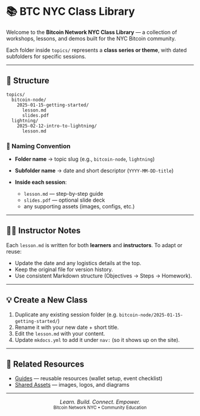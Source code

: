 # 📚 BTC NYC Class Library

Welcome to the **Bitcoin Network NYC Class Library** —
a collection of workshops, lessons, and demos built for the NYC Bitcoin community.

Each folder inside `topics/` represents a **class series or theme**,
with dated subfolders for specific sessions.

---

## 🧭 Structure

```plaintext
topics/
  bitcoin-node/
    2025-01-15-getting-started/
      lesson.md
      slides.pdf
  lightning/
    2025-02-12-intro-to-lightning/
      lesson.md
```

### 🧩 Naming Convention

* **Folder name** → topic slug (e.g., `bitcoin-node`, `lightning`)
* **Subfolder name** → date and short descriptor (`YYYY-MM-DD-title`)
* **Inside each session**:

  * `lesson.md` — step-by-step guide
  * `slides.pdf` — optional slide deck
  * any supporting assets (images, configs, etc.)

---

## 🧑‍🏫 Instructor Notes

Each `lesson.md` is written for both **learners** and **instructors**.
To adapt or reuse:

* Update the date and any logistics details at the top.
* Keep the original file for version history.
* Use consistent Markdown structure (Objectives → Steps → Homework).

---

## 💡 Create a New Class

1. Duplicate any existing session folder (e.g. `bitcoin-node/2025-01-15-getting-started/`)
2. Rename it with your new date + short title.
3. Edit the `lesson.md` with your content.
4. Update `mkdocs.yml` to add it under `nav:` (so it shows up on the site).

---

## 🔗 Related Resources

* [Guides](../guides/) — reusable resources (wallet setup, event checklist)
* [Shared Assets](../shared-assets/) — images, logos, and diagrams

---

<p align="center">
  <i>Learn. Build. Connect. Empower.</i><br/>
  <small>Bitcoin Network NYC • Community Education</small>
</p>
